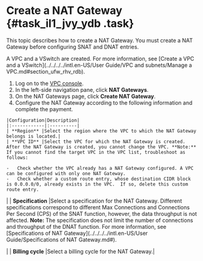 # Create a NAT Gateway {#task_il1_jvy_ydb .task}

This topic describes how to create a NAT Gateway. You must create a NAT Gateway before configuring SNAT and DNAT entries.

A VPC and a VSwitch are created. For more information, see [Create a VPC and a VSwitch](../../../../intl.en-US/User Guide/VPC and subnets/Manage a VPC.md#section_ufw_rhv_rdb).

1.  Log on to the [VPC console](https://vpcnext.console.aliyun.com/nat/).
2.  In the left-side navigation pane, click **NAT Gateways**.
3.   On the NAT Gateways page, click **Create NAT Gateway**. 
4.   Configure the NAT Gateway according to the following information and complete the payment. 

    |Configuration|Description|
    |:------------|:----------|
    | **Region** |Select the region where the VPC to which the NAT Gateway belongs is located.|
    | **VPC ID** |Select the VPC for which the NAT Gateway is created. After the NAT Gateway is created, you cannot change the VPC. **Note:** If you cannot find the target VPC in the VPC list, troubleshoot as follows:

    -   Check whether the VPC already has a NAT Gateway configured. A VPC can be configured with only one NAT Gateway.
    -   Check whether a custom route entry, whose destination CIDR block is 0.0.0.0/0, already exists in the VPC.  If so, delete this custom route entry.
 |
    | **Specification** |Select a specification for the NAT Gateway. Different specifications correspond to different Max Connections and Connections Per Second \(CPS\) of the SNAT function, however, the data throughput is not affected. **Note:** The specification does not limit the number of connections and throughput of the DNAT function. For more information, see [Specifications of NAT Gateway](../../../../intl.en-US/User Guide/Specifications of NAT Gateway.md#).

 |
    | **Billing cycle** |Select a billing cycle for the NAT Gateway.|


